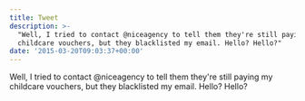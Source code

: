 ```yaml
---
title: Tweet
description: >-
  "Well, I tried to contact @niceagency to tell them they're still paying my
  childcare vouchers, but they blacklisted my email. Hello? Hello?"
date: '2015-03-20T09:03:37+00:00'
---
```

Well, I tried to contact @niceagency to tell them they're still paying my childcare vouchers, but they blacklisted my email. Hello? Hello?
